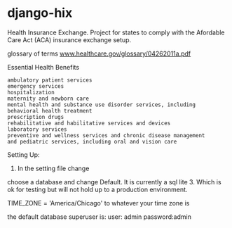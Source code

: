 django-hix
==========

Health Insurance Exchange.  Project for states to comply with the Afordable Care Act (ACA) insurance exchange setup.


glossary of terms
www.healthcare.gov/glossary/04262011a.pdf


Essential Health Benefits

    ambulatory patient services
    emergency services
    hospitalization
    maternity and newborn care
    mental health and substance use disorder services, including behavioral health treatment
    prescription drugs
    rehabilitative and habilitative services and devices
    laboratory services
    preventive and wellness services and chronic disease management
    and pediatric services, including oral and vision care





Setting Up:
1.  In the setting file
 change
 
 choose a database and change Default.  It is currently a sql lite 3.  Which is ok for
 testing but will not hold up to a production environment.

 
 TIME_ZONE = 'America/Chicago'
 to whatever your time zone is
 
 
 
  
 the default database superuser is:
 user: admin
 password:admin